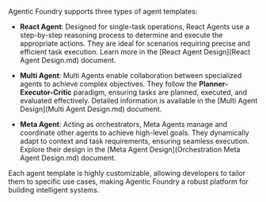 Agentic Foundry supports three types of agent templates: 

- **React Agent**: Designed for single-task operations, React Agents use a step-by-step reasoning process to determine and execute the appropriate actions. They are ideal for scenarios requiring precise and efficient task execution. Learn more in the [React Agent Design](React Agent Design.md) document.

- **Multi Agent**: Multi Agents enable collaboration between specialized agents to achieve complex objectives. They follow the **Planner-Executor-Critic** paradigm, ensuring tasks are planned, executed, and evaluated effectively. Detailed information is available in the [Multi Agent Design](Multi Agent Design.md) document.

- **Meta Agent**: Acting as orchestrators, Meta Agents manage and coordinate other agents to achieve high-level goals. They dynamically adapt to context and task requirements, ensuring seamless execution. Explore their design in the [Meta Agent Design](Orchestration Meta Agent Design.md) document.

Each agent template is highly customizable, allowing developers to tailor them to specific use cases, making Agentic Foundry a robust platform for building intelligent systems.
